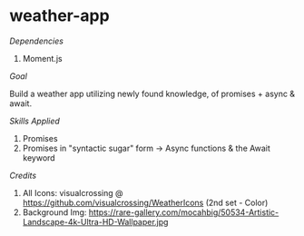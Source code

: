 # weather-app

_Dependencies_

1. Moment.js

_Goal_

Build a weather app utilizing newly found knowledge, of promises + async & await.

_Skills Applied_

1. Promises
2. Promises in "syntactic sugar" form -> Async functions & the Await keyword

_Credits_

1. All Icons: visualcrossing @ https://github.com/visualcrossing/WeatherIcons (2nd set - Color)
2. Background Img: https://rare-gallery.com/mocahbig/50534-Artistic-Landscape-4k-Ultra-HD-Wallpaper.jpg
